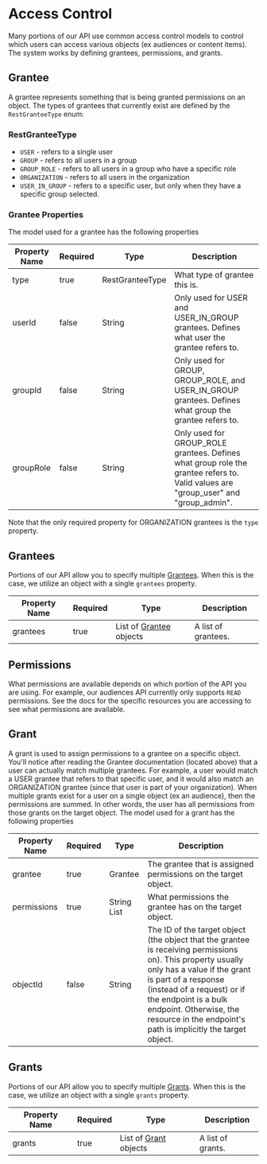 # Access Control
Many portions of our API use common access control models
to control which users can access various objects (ex audiences or content items). The
system works by defining grantees, permissions, and grants.

## Grantee
A grantee represents something that is being granted permissions
on an object. The types of grantees that currently exist are defined
by the `RestGranteeType` enum:

### RestGranteeType
* `USER` - refers to a single user
* `GROUP` - refers to all users in a group
* `GROUP_ROLE` - refers to all users in a group who have a specific role
* `ORGANIZATION` - refers to all users in the organization
* `USER_IN_GROUP` - refers to a specific user, but only when they have
  a specific group selected.

### Grantee Properties
The model used for a grantee has the following properties

| Property Name | Required | Type            | Description                                                                                                                        |
|---------------|----------|-----------------|------------------------------------------------------------------------------------------------------------------------------------|
| type          | true     | RestGranteeType | What type of grantee this is.                                                                                                      |
| userId        | false    | String          | Only used for USER and USER_IN_GROUP grantees. Defines what user the grantee refers to.                                            |
| groupId       | false    | String          | Only used for GROUP, GROUP_ROLE, and USER_IN_GROUP grantees. Defines what group the grantee refers to.                             |
| groupRole     | false    | String          | Only used for GROUP_ROLE grantees. Defines what group role the grantee refers to. Valid values are "group_user" and "group_admin". |

Note that the only required property for ORGANIZATION grantees is the `type` property.

## Grantees
Portions of our API allow you to specify multiple [Grantees](#grantee).
When this is the case, we utilize an object with a single `grantees` property.

| Property Name | Required | Type                                | Description         |
|---------------|----------|-------------------------------------|---------------------|
| grantees      | true     | List of [Grantee](#grantee) objects | A list of grantees. |

## Permissions
What permissions are available depends on which portion
of the API you are using. For example, our audiences API
currently only supports `READ` permissions. See the
docs for the specific resources you are accessing to
see what permissions are available.

## Grant
A grant is used to assign permissions to a grantee on a specific object.
You'll notice after reading the Grantee documentation (located above) that a user
can actually match multiple grantees. For example, a user would match
a USER grantee that refers to that specific user, and it would also
match an ORGANIZATION grantee (since that user is part of your organization).
When multiple grants exist for a user on a single object (ex an audience),
then the permissions are summed. In other words, the user has all permissions
from those grants on the target object.
The model used for a grant has the following properties

| Property Name | Required | Type        | Description                                                                                                                                                                                                                                                                                                    |
|---------------|----------|-------------|----------------------------------------------------------------------------------------------------------------------------------------------------------------------------------------------------------------------------------------------------------------------------------------------------------------|
| grantee       | true     | Grantee     | The grantee that is assigned permissions on the target object.                                                                                                                                                                                                                                                 |
| permissions   | true     | String List | What permissions the grantee has on the target object.                                                                                                                                                                                                                                                         |
| objectId      | false    | String      | The ID of the target object (the object that the grantee is receiving permissions on). This property usually only has a value if the grant is part of a response (instead of a request) or if the endpoint is a bulk endpoint. Otherwise, the resource in the endpoint's path is implicitly the target object. |

## Grants
Portions of our API allow you to specify multiple [Grants](#grant).
When this is the case, we utilize an object with a single `grants` property.

| Property Name | Required | Type                            | Description       |
|---------------|----------|---------------------------------|-------------------|
| grants        | true     | List of [Grant](#grant) objects | A list of grants. |
